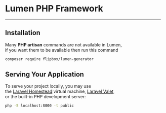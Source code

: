 # Lumen PHP Framework

----------

## Installation

Many __PHP artisan__ commands are not available in Lumen,<br />
if you want them to be available then run this command

```bash
composer require flipbox/lumen-generator
```

## Serving Your Application

To serve your project locally, you may use <br />
the [Laravel Homestead](https://laravel.com/docs/9.x/homestead)
virtual machine, [Laravel Valet](https://laravel.com/docs/9.x/valet),<br />
or the built-in PHP development server:

```bash
php -S localhost:8000 -t public
```
